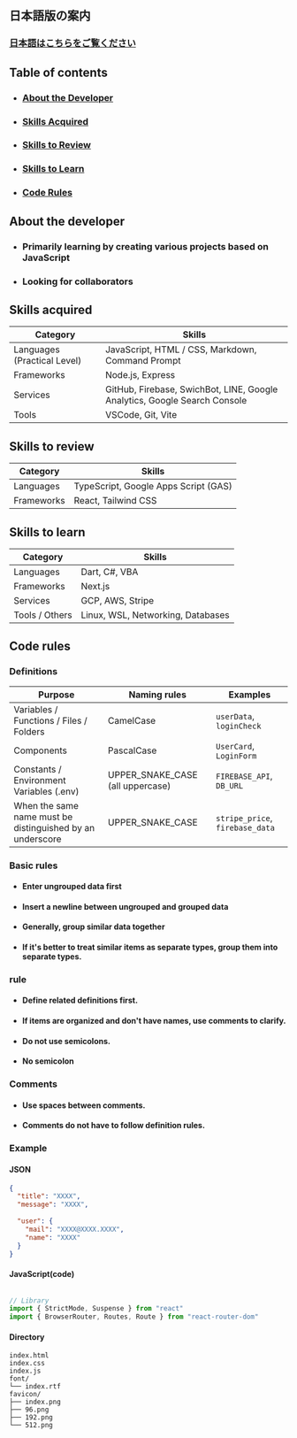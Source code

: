 ## 日本語版の案内
### [日本語はこちらをご覧ください](https://github.com/ue0ba1ya1sh3i/ue0ba1ya1sh3i/blob/main/README_japanese.md)

## Table of contents
- ### [About the Developer](#about-the-developer-1)
- ### [Skills Acquired](#skills-acquired-1)
- ### [Skills to Review](#skills-to-review-1)
- ### [Skills to Learn](#skills-to-learn-1)
- ### [Code Rules](#code-rules-1)

## About the developer
- ### Primarily learning by creating various projects based on JavaScript
- ### Looking for collaborators

## Skills acquired

| Category | Skills |
|----------|--------|
| Languages (Practical Level) | JavaScript, HTML / CSS, Markdown, Command Prompt |
| Frameworks | Node.js, Express |
| Services | GitHub, Firebase, SwichBot, LINE, Google Analytics, Google Search Console |
| Tools | VSCode, Git, Vite |

## Skills to review

| Category | Skills |
|----------|--------|
| Languages | TypeScript, Google Apps Script (GAS) |
| Frameworks | React, Tailwind CSS |

## Skills to learn

| Category | Skills |
|----------|--------|
| Languages | Dart, C#, VBA |
| Frameworks | Next.js |
| Services | GCP, AWS, Stripe |
| Tools / Others | Linux, WSL, Networking, Databases |

## Code rules

### Definitions
| Purpose | Naming rules | Examples |
|------|----------|----|
| Variables / Functions / Files / Folders | CamelCase | `userData`, `loginCheck` |
| Components | PascalCase | `UserCard`, `LoginForm` |
| Constants / Environment Variables (.env) | UPPER_SNAKE_CASE (all uppercase) | `FIREBASE_API`, `DB_URL` |
| When the same name must be distinguished by an underscore | UPPER_SNAKE_CASE | `stripe_price`, `firebase_data` |

### Basic rules
- #### Enter ungrouped data first
- #### Insert a newline between ungrouped and grouped data
- #### Generally, group similar data together
- #### If it's better to treat similar items as separate types, group them into separate types.

### rule
- #### Define related definitions first.
- #### If items are organized and don't have names, use comments to clarify.
- #### Do not use semicolons.
- #### No semicolon

### Comments
- #### Use spaces between comments.
- #### Comments do not have to follow definition rules.

### Example

#### JSON
```json
{
  "title": "XXXX",
  "message": "XXXX",
  
  "user": {
    "mail": "XXXX@XXXX.XXXX",
    "name": "XXXX"
  }
}
```

#### JavaScript(code)
```javascript

// Library
import { StrictMode, Suspense } from "react"
import { BrowserRouter, Routes, Route } from "react-router-dom"

```

#### Directory
```tree
index.html
index.css
index.js
font/
└── index.rtf
favicon/
├── index.png
├── 96.png
├── 192.png
└── 512.png
````
